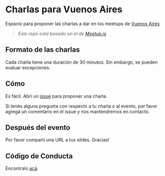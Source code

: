 # Charlas para Vuenos Aires
Espacio para proponer las charlas a dar en los meetups de [Vuenos Aires](http://www.meetup.com/vuenos-aires)

> *Este repo esta basado en el de [Meetup.js](https://github.com/banodejs/charlas)*

## Formato de las charlas
Cada charla tiene una duración de 30 minutos. Sin embargo, se pueden evaluar excepciones.

## Cómo
Es fácil. Abrí un [issue](https://github.com/vuenos-aires/charlas/issues) para proponer una charla.

Si tenés alguna pregunta con respecto a tu charla o al evento, por favor agregá un comentario en el issue y nos mantendremos en contacto.

## Después del evento
Por favor compartí una URL a tus slides.
Gracias!

## Código de Conducta
Encontralo [acá][1].

[1]: https://github.com/vuenos-aires/charlas/blob/master/CONDUCT.md
